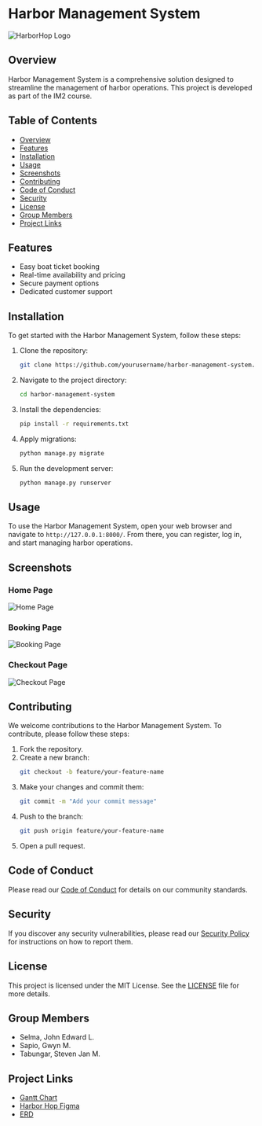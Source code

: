 # Harbor Management System

![HarborHop Logo](https://www.shutterstock.com/image-vector/white-cruise-ship-blue-ocean-600nw-2312579323.jpg)

## Overview
Harbor Management System is a comprehensive solution designed to streamline the management of harbor operations. This project is developed as part of the IM2 course.

## Table of Contents
- [Overview](#overview)
- [Features](#features)
- [Installation](#installation)
- [Usage](#usage)
- [Screenshots](#screenshots)
- [Contributing](#contributing)
- [Code of Conduct](#code-of-conduct)
- [Security](#security)
- [License](#license)
- [Group Members](#group-members)
- [Project Links](#project-links)

## Features
- Easy boat ticket booking
- Real-time availability and pricing
- Secure payment options
- Dedicated customer support

## Installation
To get started with the Harbor Management System, follow these steps:

1. Clone the repository:
    ```sh
    git clone https://github.com/yourusername/harbor-management-system.git
    ```
2. Navigate to the project directory:
    ```sh
    cd harbor-management-system
    ```
3. Install the dependencies:
    ```sh
    pip install -r requirements.txt
    ```
4. Apply migrations:
    ```sh
    python manage.py migrate
    ```
5. Run the development server:
    ```sh
    python manage.py runserver
    ```

## Usage
To use the Harbor Management System, open your web browser and navigate to `http://127.0.0.1:8000/`. From there, you can register, log in, and start managing harbor operations.

## Screenshots
### Home Page
![Home Page](images/home_page.jpg)

### Booking Page
![Booking Page](images/booking_page.jpg)

### Checkout Page
![Checkout Page](images/checkout_page.jpg)

## Contributing
We welcome contributions to the Harbor Management System. To contribute, please follow these steps:

1. Fork the repository.
2. Create a new branch:
    ```sh
    git checkout -b feature/your-feature-name
    ```
3. Make your changes and commit them:
    ```sh
    git commit -m "Add your commit message"
    ```
4. Push to the branch:
    ```sh
    git push origin feature/your-feature-name
    ```
5. Open a pull request.

## Code of Conduct
Please read our [Code of Conduct](CODE_OF_CONDUCT.md) for details on our community standards.

## Security
If you discover any security vulnerabilities, please read our [Security Policy](SECURITY.MD) for instructions on how to report them.

## License
This project is licensed under the MIT License. See the [LICENSE](LICENSE) file for more details.

## Group Members
- Selma, John Edward L.
- Sapio, Gwyn M.
- Tabungar, Steven Jan M.

## Project Links
- [Gantt Chart](https://docs.google.com/spreadsheets/d/1osmFreJpuNJsqo1y8SJziIvYiVPNEUqMjrD1SCjQWvg/edit?gid=0#gid=0)
- [Harbor Hop Figma](https://www.figma.com/design/fEaKTxQBTnwbtAtaRXNcGy/Untitled?node-id=6-282&t=yUtDM0fuRE0mOHqU-1)
- [ERD](https://online.visual-paradigm.com/share.jsp?id=333630353838332d31#diagram:workspace=odcapejy&proj=0&id=1)